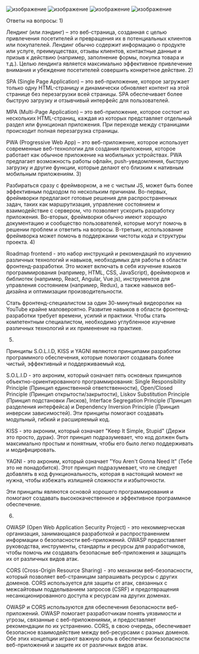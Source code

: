 ![изображение](https://github.com/Sevefy/lab3/assets/123239830/499b1928-6ffa-4340-8810-a8e724268ad8)
![изображение](https://github.com/Sevefy/lab3/assets/123239830/5b43c8dd-2732-43a4-bc45-f5fd9aa6825b)
![изображение](https://github.com/Sevefy/lab3/assets/123239830/ba41c06f-24be-4c9d-9308-73db3e8164e3)
![изображение](https://github.com/Sevefy/lab3/assets/123239830/df940322-9dc7-461a-8110-3440cf26f756)

Ответы на вопросы:
  1)
  
Лендинг (или лэндинг) – это веб-страница, созданная с целью привлечения посетителей и превращения их в потенциальных клиентов или покупателей.
Лендинг обычно содержит информацию о продукте или услуге, преимуществах, отзывы клиентов, контактные данные и призыв к действию (например, заполнение формы, покупка товара и т.д.).
Целью лендинга является максимально эффективное привлечение внимания и убеждение посетителей совершить конкретное действие.
  2)
  
SPA (Single Page Application) – это веб-приложение, которое загружает только одну HTML-страницу и динамически обновляет контент на этой странице без перезагрузки всей страницы.
SPA обеспечивает более быструю загрузку и отзывчивый интерфейс для пользователей.

MPA (Multi-Page Application) – это веб-приложение, которое состоит из нескольких HTML-страниц, каждая из которых представляет отдельный раздел или функционал приложения.
При переходе между страницами происходит полная перезагрузка страницы.

PWA (Progressive Web App) – это веб-приложение, которое использует современные веб-технологии для создания приложения, которое работает как обычное приложение на мобильных устройствах. 
PWA предлагает возможность работы офлайн, push-уведомления, быструю загрузку и другие функции, которые делают его близким к нативным мобильным приложениям.
  3)
  
Разбираться сразу с фреймворком, а не с чистым JS, может быть более эффективным подходом по нескольким причинам. 
Во-первых, фреймворки предлагают готовые решения для распространенных задач, таких как маршрутизация, управление состоянием и взаимодействие с сервером, что позволяет ускорить разработку приложения. 
Во-вторых, фреймворки обычно имеют хорошую документацию и сообщество пользователей, которые могут помочь в решении проблем и ответить на вопросы. 
В-третьих, использование фреймворка может помочь в поддержании чистоты кода и структуры проекта.
  4)
  
Roadmap frontend - это набор инструкций и рекомендаций по изучению различных технологий и навыков, необходимых для работы в области фронтенд-разработки. 
Это может включать в себя изучение языков программирования (например, HTML, CSS, JavaScript), фреймворков и библиотек (например, React, Angular, Vue.js), 
инструментов для управления состоянием (например, Redux), а также навыков веб-дизайна и оптимизации производительности.

Стать фронтенд-специалистом за один 30-минутный видеоролик на YouTube крайне маловероятно.
Развитие навыков в области фронтенд-разработки требует времени, усилий и практики. Чтобы стать компетентным специалистом, 
необходимо углубленное изучение различных технологий и их применение на практике. 



5)

Принципы S.O.L.I.D, KISS и YAGNI являются принципами разработки программного обеспечения, которые помогают создавать более чистый, эффективный и поддерживаемый код.

S.O.L.I.D - это акроним, который означает пять основных принципов объектно-ориентированного программирования: 
Single Responsibility Principle (Принцип единственной ответственности),
Open/Closed Principle (Принцип открытости/закрытости), 
Liskov Substitution Principle (Принцип подстановки Лисков), 
Interface Segregation Principle (Принцип разделения интерфейса) и 
Dependency Inversion Principle (Принцип инверсии зависимостей). Эти принципы помогают создавать модульный, гибкий и расширяемый код.

KISS - это акроним, который означает "Keep It Simple, Stupid" (Держи это просто, дурак).
Этот принцип подразумевает, что код должен быть максимально простым и понятным, чтобы его было легко поддерживать и модифицировать.

YAGNI - это акроним, который означает "You Aren't Gonna Need It" (Тебе это не понадобится). 
Этот принцип подразумевает, что не следует добавлять в код функциональность, которая в настоящий момент не нужна, чтобы избежать излишней сложности и избыточности.

Эти принципы являются основой хорошего программирования и помогают создавать высококачественное и эффективное программное обеспечение.


6)

OWASP (Open Web Application Security Project) - это некоммерческая организация, занимающаяся разработкой и распространением информации о безопасности веб-приложений.
OWASP предоставляет руководства, инструменты, стандарты и ресурсы для разработчиков, чтобы помочь им создавать безопасные веб-приложения и защищать их от различных видов атак.

CORS (Cross-Origin Resource Sharing) - это механизм веб-безопасности, который позволяет веб-страницам запрашивать ресурсы с других доменов. 
CORS используется для защиты от атак, связанных с межсайтовым подделыванием запросов (CSRF) и предотвращения несанкционированного доступа к ресурсам на других доменах.

OWASP и CORS используются для обеспечения безопасности веб-приложений. 
OWASP помогает разработчикам понять уязвимости и угрозы, связанные с веб-приложениями, и предоставляет рекомендации по их устранению. 
CORS, в свою очередь, обеспечивает безопасное взаимодействие между веб-ресурсами с разных доменов.
Обе этих концепции играют важную роль в обеспечении безопасности веб-приложений и защите их от различных видов атак.







